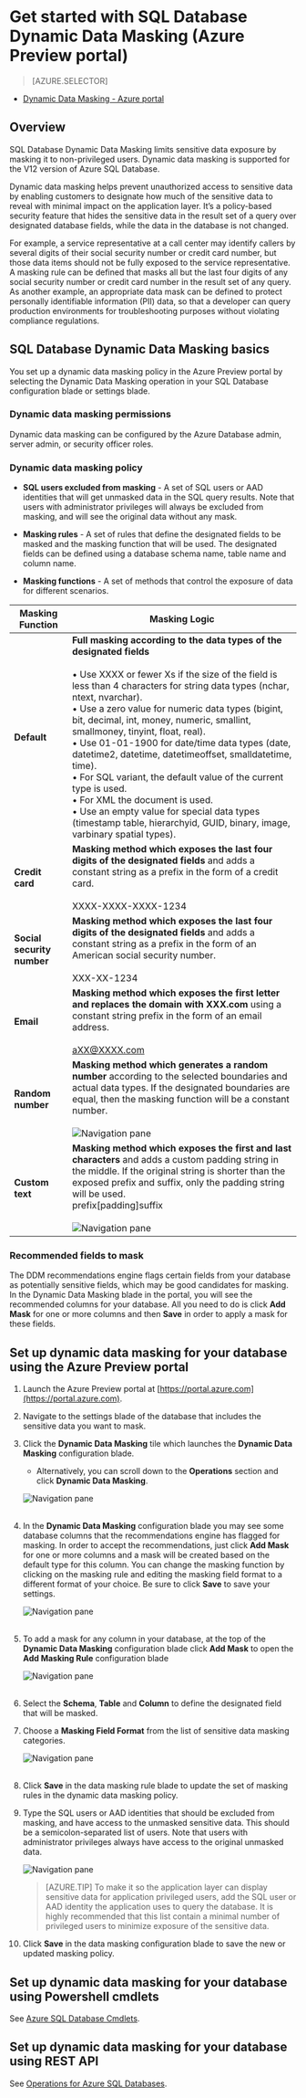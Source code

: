 <properties
   pageTitle="Get started with SQL Database Dynamic Data Masking (Azure Preview portal)"
   description="How to get started with SQL Database Dynamic Data Masking in the Azure Preview portal"
   services="sql-database"
   documentationCenter=""
   authors="ronitr"
   manager="jeffreyg"
   editor="v-romcal"/>

<tags
   ms.service="sql-database"
   ms.devlang="NA"
   ms.topic="article"
   ms.tgt_pltfrm="NA"
   ms.workload="data-services"
   ms.date="10/20/2015"
   ms.author="ronitr; ronmat; v-romcal; sstein"/>


# Get started with SQL Database Dynamic Data Masking (Azure Preview portal)

> [AZURE.SELECTOR]
- [Dynamic Data Masking - Azure portal](sql-database-dynamic-data-masking-get-started-portal.md)

## Overview

SQL Database Dynamic Data Masking limits sensitive data exposure by masking it to non-privileged users. Dynamic data masking is supported for the V12 version of Azure SQL Database.

Dynamic data masking helps prevent unauthorized access to sensitive data by enabling customers to designate how much of the sensitive data to reveal with minimal impact on the application layer. It’s a policy-based security feature that hides the sensitive data in the result set of a query over designated database fields, while the data in the database is not changed.

For example, a service representative at a call center may identify callers by several digits of their social security number or credit card number, but those data items should not be fully exposed to the service representative. A masking rule can be defined that masks all but the last four digits of any social security number or credit card number in the result set of any query. As another example, an appropriate data mask can be defined to protect personally identifiable information (PII) data, so that a developer can query production environments for troubleshooting purposes without violating compliance regulations.

## SQL Database Dynamic Data Masking basics

You set up a dynamic data masking policy in the Azure Preview portal by selecting the Dynamic Data Masking operation in your SQL Database configuration blade or settings blade.


### Dynamic data masking permissions

Dynamic data masking can be configured by the Azure Database admin, server admin, or security officer roles.

### Dynamic data masking policy

* **SQL users excluded from masking** - A set of SQL users or AAD identities that will get unmasked data in the SQL query results. Note that users with administrator privileges will always be excluded from masking, and will see the original data without any mask.

* **Masking rules** - A set of rules that define the designated fields to be masked and the masking function that will be used. The designated fields can be defined using a database schema name, table name and column name.

* **Masking functions** - A set of methods that control the exposure of data for different scenarios.

| Masking Function | Masking Logic |
|----------|---------------|
| **Default**  |**Full masking according to the data types of the designated fields**<br/><br/>• Use XXXX or fewer Xs if the size of the field is less than 4 characters for string data types (nchar, ntext, nvarchar).<br/>• Use a zero value for numeric data types (bigint, bit, decimal, int, money, numeric, smallint, smallmoney, tinyint, float, real).<br/>• Use 01-01-1900 for date/time data types (date, datetime2, datetime, datetimeoffset, smalldatetime, time).<br/>• For SQL variant, the default value of the current type is used.<br/>• For XML the document <masked/> is used.<br/>• Use an empty value for special data types (timestamp  table, hierarchyid, GUID, binary, image, varbinary spatial types).
| **Credit card** |**Masking method which exposes the last four digits of the designated fields** and adds a constant string as a prefix in the form of a credit card.<br/><br/>XXXX-XXXX-XXXX-1234|
| **Social security number** |**Masking method which exposes the last four digits of the designated fields** and adds a constant string as a prefix in the form of an American social security number.<br/><br/>XXX-XX-1234 |
| **Email** | **Masking method which exposes the first letter and replaces the domain with XXX.com** using a constant string prefix in the form of an email address.<br/><br/>aXX@XXXX.com |
| **Random number** | **Masking method which generates a random number** according to the selected boundaries and actual data types. If the designated boundaries are equal, then the masking function will be a constant number.<br/><br/>![Navigation pane](./media/sql-database-dynamic-data-masking-get-started/1_DDM_Random_number.png) |
| **Custom text** | **Masking method which exposes the first and last characters** and adds a custom padding string in the middle. If the original string is shorter than the exposed prefix and suffix, only the padding string will be used. <br/>prefix[padding]suffix<br/><br/>![Navigation pane](./media/sql-database-dynamic-data-masking-get-started/2_DDM_Custom_text.png) |


<a name="Anchor1"></a>
### Recommended fields to mask

The DDM recommendations engine flags certain fields from your database as potentially sensitive fields, which may be good candidates for masking. In the Dynamic Data Masking blade in the portal, you will see the recommended columns for your database. All you need to do is click **Add Mask** for one or more columns and then **Save** in order to apply a mask for these fields.

## Set up dynamic data masking for your database using the Azure Preview portal

1. Launch the Azure Preview portal at [https://portal.azure.com](https://portal.azure.com).

2. Navigate to the settings blade of the database that includes the sensitive data you want to mask.

3. Click the **Dynamic Data Masking** tile which launches the **Dynamic Data Masking** configuration blade.

	* Alternatively, you can scroll down to the **Operations** section and click **Dynamic Data Masking**.

    ![Navigation pane](./media/sql-database-dynamic-data-masking-get-started/4_ddm_settings_tile.png)<br/><br/>


4. In the **Dynamic Data Masking** configuration blade you may see some database columns that the recommendations engine has flagged for masking. In order to accept the recommendations, just click **Add Mask** for one or more columns and a mask will be created based on the default type for this column. You can change the masking function by clicking on the masking rule and editing the masking field format to a different format of your choice. Be sure to click **Save** to save your settings.

    ![Navigation pane](./media/sql-database-dynamic-data-masking-get-started/5_ddm_recommendations.png)<br/><br/>


5. To add a mask for any column in your database, at the top of the **Dynamic Data Masking** configuration blade click **Add Mask** to open the **Add Masking Rule** configuration blade

    ![Navigation pane](./media/sql-database-dynamic-data-masking-get-started/6_ddm_add_mask.png)<br/><br/>

6. Select the **Schema**, **Table** and **Column** to define the designated field that will be masked.

7. Choose a **Masking Field Format** from the list of sensitive data masking categories.

    ![Navigation pane](./media/sql-database-dynamic-data-masking-get-started/7_ddm_mask_field_format.png)<br/><br/>		

8. Click **Save** in the data masking rule blade to update the set of masking rules in the dynamic data masking policy.

9. Type the SQL users or AAD identities that should be excluded from masking, and have access to the unmasked sensitive data. This should be a semicolon-separated list of users. Note that users with administrator privileges always have access to the original unmasked data.

    ![Navigation pane](./media/sql-database-dynamic-data-masking-get-started/8_ddm_excluded_users.png)

	>[AZURE.TIP] To make it so the application layer can display sensitive data for application privileged users, add the SQL user or AAD identity the application uses to query the database. It is highly recommended that this list contain a minimal number of privileged users to minimize exposure of the sensitive data.

10. Click **Save** in the data masking configuration blade to save the new or updated masking policy.

## Set up dynamic data masking for your database using Powershell cmdlets

See [Azure SQL Database Cmdlets](https://msdn.microsoft.com/library/azure/mt574084.aspx).


## Set up dynamic data masking for your database using REST API

See [Operations for Azure SQL Databases](https://msdn.microsoft.com/library/dn505719.aspx).
